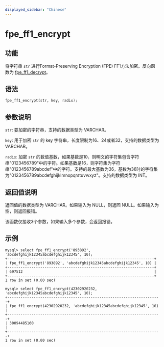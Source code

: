 ```yaml
---
displayed_sidebar: "Chinese"
---
```


# fpe_ff1_encrypt

## 功能

将字符串 `str` 进行Format-Preserving Encryption (FPE)  FF1方法加密。反向函数为 [fpe_ff1_decrypt](fpe_ff1_decrypt.md)。

## 语法

```Haskell
fpe_ff1_encrypt(str, key, radix);
```

## 参数说明

`str`: 要加密的字符串，支持的数据类型为 VARCHAR。

`key`: 用于加密 `str` 的 key 字符串，长度限制为16、24或者32，支持的数据类型为 VARCHAR。

`radix`: 加密 `str` 的数值基数，如果基数是10，则明文的字符集包含字符串"0123456789"中的字符。如果基数是16，则字符集为字符串"0123456789abcdef"中的字符。支持的最大基数为36，基数为36时的字符集为"0123456789abcdefghijklmnopqrstuvwxyz"。支持的数据类型为 INT。



## 返回值说明

返回值的数据类型为 VARCHAR。如果输入为 NULL，则返回 NULL。如果输入为空，则返回报错。

该函数仅接收3个参数，如果输入多个参数，会返回报错。

## 示例

```Plain Text
mysql> select fpe_ff1_encrypt('893892', 'abcdefghijk12345abcdefghijk12345', 10);
+-------------------------------------------------------------------+
| fpe_ff1_encrypt('893892', 'abcdefghijk12345abcdefghijk12345', 10) |
+-------------------------------------------------------------------+
| 697512                                                            |
+-------------------------------------------------------------------+
1 row in set (0.00 sec)

mysql> select fpe_ff1_encrypt(42302920232, 'abcdefghijk12345abcdefghijk12345', 10);
+----------------------------------------------------------------------+
| fpe_ff1_encrypt(42302920232, 'abcdefghijk12345abcdefghijk12345', 10) |
+----------------------------------------------------------------------+
| 30094485160                                                          |
+----------------------------------------------------------------------+
1 row in set (0.00 sec)
```